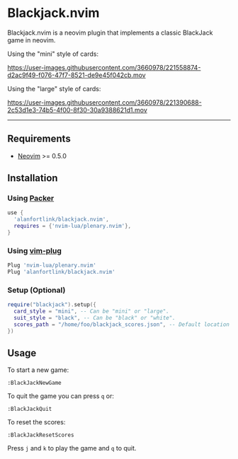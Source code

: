 # Blackjack.nvim

Blackjack.nvim is a neovim plugin that implements a classic BlackJack game in neovim.

Using the "mini" style of cards:




https://user-images.githubusercontent.com/3660978/221558874-d2ac9f49-f076-47f7-8521-de9e45f042cb.mov





Using the "large" style of cards:



https://user-images.githubusercontent.com/3660978/221390688-2c53d1e3-74b5-4f00-8f30-30a9388621d1.mov



---

## Requirements

- [Neovim](https://github.com/neovim/neovim) >= 0.5.0

## Installation

### Using [Packer](https://github.com/wbthomason/packer.nvim)

```lua
use {
  'alanfortlink/blackjack.nvim',
  requires = {'nvim-lua/plenary.nvim'},
}
```

### Using [vim-plug](https://github.com/junegunn/vim-plug)
```lua
Plug 'nvim-lua/plenary.nvim'
Plug 'alanfortlink/blackjack.nvim'
```

### Setup (Optional)

```lua
require("blackjack").setup({
  card_style = "mini", -- Can be "mini" or "large".
  suit_style = "black", -- Can be "black" or "white".
  scores_path = "/home/foo/blackjack_scores.json", -- Default location to store the scores.json file.
})
```

## Usage

To start a new game:
```vim
:BlackJackNewGame
```

To quit the game you can press `q` or:
```vim
:BlackJackQuit
```

To reset the scores:
```vim
:BlackJackResetScores
```

Press `j` and `k` to play the game and `q` to quit.
